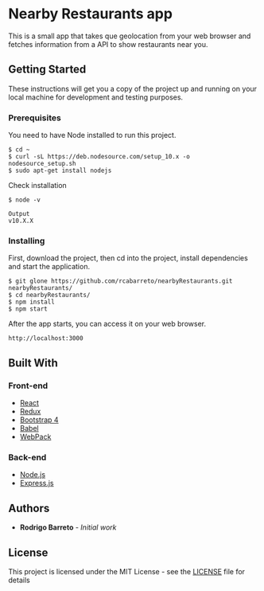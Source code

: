 # Nearby Restaurants app

This is a small app that takes que geolocation from your web browser and fetches information from a API to show restaurants near you.

## Getting Started

These instructions will get you a copy of the project up and running on your local machine for development and testing purposes.

### Prerequisites

You need to have Node installed to run this project.

````
$ cd ~
$ curl -sL https://deb.nodesource.com/setup_10.x -o nodesource_setup.sh
$ sudo apt-get install nodejs
````

Check installation

````
$ node -v
````

````
Output
v10.X.X
````

### Installing

First, download the project, then cd into the project, install dependencies and start the application.

````
$ git glone https://github.com/rcabarreto/nearbyRestaurants.git nearbyRestaurants/
$ cd nearbyRestaurants/
$ npm install
$ npm start
````

After the app starts, you can access it on your web browser.

````
http://localhost:3000
````

## Built With

### Front-end
* [React](https://reactjs.org/)
* [Redux](https://redux.js.org/)
* [Bootstrap 4](https://getbootstrap.com/docs/3.3/)
* [Babel](https://babeljs.io/)
* [WebPack](https://webpack.js.org/)

### Back-end
* [Node.js](https://nodejs.org/en/about/)
* [Express.js](http://expressjs.com/pt-br/starter/installing.html)

## Authors

* **Rodrigo Barreto** - *Initial work*

## License

This project is licensed under the MIT License - see the [LICENSE](LICENSE) file for details
